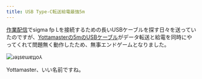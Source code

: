 ```yaml
---
title: USB Type-C転送給電最強5m
---
```

[作業配信](https://www.youtube.com/c/r7kamura)でsigma fp Lを接続するための長いUSBケーブルを探す日々を送っていたのですが、[Yottamasterの5mのUSBケーブル](https://www.amazon.co.jp/dp/B09Y1BY75P)がデータ転送と給電を同時にやってくれて問題無く動作したため、無事エンドゲームとなりました。

![](https://lh6.googleusercontent.com/b6WCv5n9SzSsw22oNzTDCZSpQY2678PTePBqPUo2PVkKVlBGALDVFUfqla1datPAcbPTY7YRsp71NVeD0Poklm1_Uk7sBQTPqDVCVQG0nv54F9PuxYkxhYlHqOGly-ODW1wQ8YlE1cKm0g_FqI9lkSw "ɹǝʇsɐɯɐʇʇo⅄")

Yottamaster、いい名前ですね。
